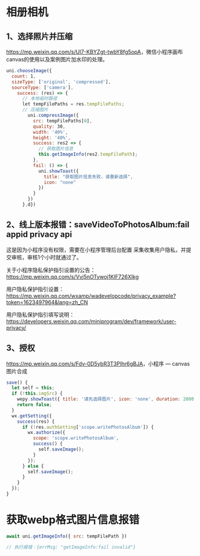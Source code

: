 # 相册相机

## 1、选择照片并压缩

<https://mp.weixin.qq.com/s/Ul7-KBYZgt-twbY8fg5opA>，微信小程序画布canvas的使用以及案例图片加水印的处理。

```js
uni.chooseImage({
  count: 1,
  sizeType: ['original', 'compressed'],
  sourceType: ['camera'],
    success: (res) => {
      // 本地临时路径
      let tempFilePaths = res.tempFilePaths; 
      // 压缩图片
        uni.compressImage({
          src: tempFilePaths[0],
          quality: 30,
          width: '40%',
          height: '40%',
          success: res2 => {
            // 获取图片信息
            this.getImageInfo(res2.tempFilePath);
          },
          fail: () => {
            uni.showToast({
              title: "获取图片信息失败，请重新选择",
              icon: "none"
            })
          }
        })
      },d})
```


## 2、线上版本报错：saveVideoToPhotosAlbum:fail appid privacy api

这是因为小程序没有权限，需要在小程序管理后台配置 采集收集用户隐私，并提交审核，审核1个小时就通过了。

关于小程序隐私保护指引设置的公告：<https://mp.weixin.qq.com/s/Vvj5nOTywoj1KlF726XIkg>

用户隐私保护指引设置： <https://mp.weixin.qq.com/wxamp/wadevelopcode/privacy_example?token=1623497964&lang=zh_CN>

用户隐私保护指引填写说明：<https://developers.weixin.qq.com/miniprogram/dev/framework/user-privacy/>

## 3、授权

<https://mp.weixin.qq.com/s/Fdv-0D5ybR3T3PIhr6gBJA>，小程序 — canvas图片合成

```js
save() {
  let self = this;
  if (!this.imgSrc) {
    wepy.showToast({ title: '请先选择图片', icon: 'none', duration: 2000 });
    return false;
  }
  wx.getSetting({
    success(res) {
      if (!res.authSetting['scope.writePhotosAlbum']) {
        wx.authorize({
          scope: 'scope.writePhotosAlbum',
          success() {
            self.saveImage();
          }
        });
      } else {
        self.saveImage();
      }
    }
  });
}
```


# 获取webp格式图片信息报错

```js
await uni.getImageInfo({ src: tempFilePath })

// 执行报错：{errMsg: "getImageInfo:fail invalid"}
```
